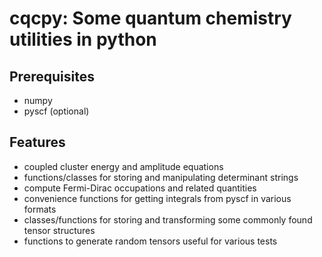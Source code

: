 # cqcpy: Some quantum chemistry utilities in python

## Prerequisites
+ numpy
+ pyscf (optional)

## Features
+ coupled cluster energy and amplitude equations
+ functions/classes for storing and manipulating determinant strings
+ compute Fermi-Dirac occupations and related quantities
+ convenience functions for getting integrals from pyscf in various formats
+ classes/functions for storing and transforming some commonly found tensor structures
+ functions to generate random tensors useful for various tests
